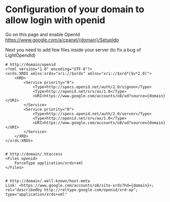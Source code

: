 # Configuration of your domain to allow login with openid

Go on this page and enable OpenId https://www.google.com/a/cpanel/{domain}/SetupIdp


Next you need to add few files inside your server (to fix a bug of LightOpendId)

    # http://domain/openid
    <?xml version="1.0" encoding="UTF-8"?>
    <xrds:XRDS xmlns:xrds="xri://$xrds" xmlns="xri://$xrd*($v*2.0)">
        <XRD>
            <Service priority="0">
                <Type>http://specs.openid.net/auth/2.0/signon</Type>
                <Type>http://openid.net/srv/ax/1.0</Type>
                <URI>https://www.google.com/accounts/o8/ud?source={domain}</URI>
            </Service>
            <Service priority="0">
                <Type>http://specs.openid.net/auth/2.0/server</Type>
                <Type>http://openid.net/srv/ax/1.0</Type>
                <URI>https://www.google.com/accounts/o8/ud?source={domain}</URI>
            </Service>
        </XRD>
    </xrds:XRDS>


    # http://domain/.htaccess
    <Files openid>
        ForceType application/xrds+xml
    </Files>


    # http://domain/.well-known/host-meta
    Link: <https://www.google.com/accounts/o8/site-xrds?hd={domain}>; rel="describedby http://reltype.google.com/openid/xrd-op"; type="application/xrds+xml"
